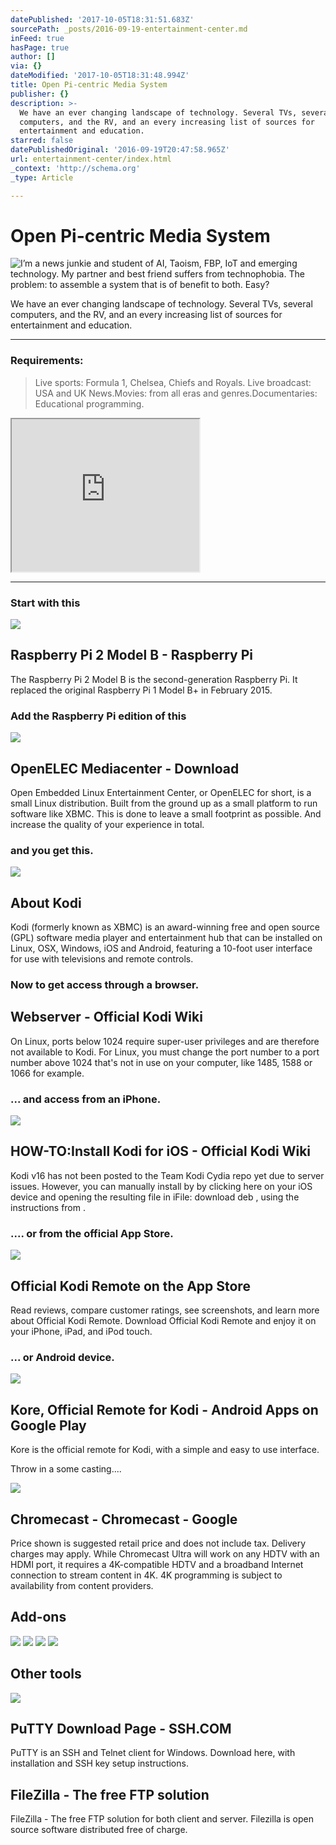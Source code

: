 ```yaml
---
datePublished: '2017-10-05T18:31:51.683Z'
sourcePath: _posts/2016-09-19-entertainment-center.md
inFeed: true
hasPage: true
author: []
via: {}
dateModified: '2017-10-05T18:31:48.994Z'
title: Open Pi-centric Media System
publisher: {}
description: >-
  We have an ever changing landscape of technology. Several TVs, several
  computers, and the RV, and an every increasing list of sources for
  entertainment and education.
starred: false
datePublishedOriginal: '2016-09-19T20:47:58.965Z'
url: entertainment-center/index.html
_context: 'http://schema.org'
_type: Article

---
```

# Open Pi-centric Media System
![I’m a news junkie and student of AI, Taoism, FBP, IoT and emerging technology. My partner and best friend suffers from technophobia. The problem: to assemble a system that is of benefit to both. Easy?](https://s3-us-west-2.amazonaws.com/the-grid-img/p/97a370e66a602662fb33bc99c621a4c4c7c1d407.png)

We have an ever changing landscape of technology. Several TVs, several computers, and the RV, and an every increasing list of sources for entertainment and education.

---

### Requirements:

> Live sports: Formula 1, Chelsea, Chiefs and Royals.
> Live broadcast: USA and UK News.Movies: from all eras and genres.Documentaries: Educational programming.

<iframe src="https://the-grid.github.io/ed-userhtml/?g=eJwDAAAAAAE" height="244" style=""></iframe>

---

### Start with this

<article style=""><img src="https://s3-us-west-2.amazonaws.com/the-grid-img/p/51e168f297bc2b5c0af4578c280c96e8180d0d59.jpg" /><h1>Raspberry Pi 2 Model B - Raspberry Pi</h1><p>The Raspberry Pi 2 Model B is the second-generation Raspberry Pi. It replaced the original Raspberry Pi 1 Model B+ in February 2015.</p></article>

### Add the Raspberry Pi edition of this

<article style=""><img src="https://s3-us-west-2.amazonaws.com/the-grid-img/p/c8e0ab2d2b9d66e54c6ae7f6111dbba9a1fd0241.png" /><h1>OpenELEC Mediacenter - Download</h1><p>Open Embedded Linux Entertainment Center, or OpenELEC for short, is a small Linux distribution. Built from the ground up as a small platform to run software like XBMC. This is done to leave a small footprint as possible. And increase the quality of your experience in total.</p></article>

### and you get this.

<article style=""><img src="https://s3-us-west-2.amazonaws.com/the-grid-img/p/b52dbf930e4ad43a523de5b5bd6cad6a04969fae.jpg" /><h1>About Kodi</h1><p>Kodi (formerly known as XBMC) is an award-winning free and open source (GPL) software media player and entertainment hub that can be installed on Linux, OSX, Windows, iOS and Android, featuring a 10-foot user interface for use with televisions and remote controls.</p></article>

### Now to get access through a browser.

<article style=""><h1>Webserver - Official Kodi Wiki</h1><p>On Linux, ports below 1024 require super-user privileges and are therefore not available to Kodi. For Linux, you must change the port number to a port number above 1024 that's not in use on your computer, like 1485, 1588 or 1066 for example.</p></article>

### ... and access from an iPhone.

<article style=""><img src="https://s3-us-west-2.amazonaws.com/the-grid-img/p/03f5db47e9688190da421e7875eaca4c415f591d.png" /><h1>HOW-TO:Install Kodi for iOS - Official Kodi Wiki</h1><p>Kodi v16 has not been posted to the Team Kodi Cydia repo yet due to server issues. However, you can manually install by by clicking here on your iOS device and opening the resulting file in iFile: download deb , using the instructions from .</p></article>

### .... or from the official App Store.

<article style=""><img src="https://s3-us-west-2.amazonaws.com/the-grid-img/p/815a7592faf150a31a071dce5857d57f1bb757dd.jpg" /><h1>Official Kodi Remote on the App Store</h1><p>Read reviews, compare customer ratings, see screenshots, and learn more about Official Kodi Remote. Download Official Kodi Remote and enjoy it on your iPhone, iPad, and iPod touch.</p></article>

### ... or Android device.

<article style=""><img src="https://s3-us-west-2.amazonaws.com/the-grid-img/p/1c7bb2b20746fe13baa720714818452d250cbb10" /><h1>Kore, Official Remote for Kodi - Android Apps on Google Play</h1><p>Kore is the official remote for Kodi, with a simple and easy to use interface.</p></article>

Throw in a some casting....

<article style=""><img src="https://s3-us-west-2.amazonaws.com/the-grid-img/p/4fb0f695d17f0752308517c64bcf7802ee01804c.png" /><h1>Chromecast - Chromecast - Google</h1><p>Price shown is suggested retail price and does not include tax. Delivery charges may apply. While Chromecast Ultra will work on any HDTV with an HDMI port, it requires a 4K-compatible HDTV and a broadband Internet connection to stream content in 4K. 4K programming is subject to availability from content providers.</p></article>

## Add-ons
![](https://s3-us-west-2.amazonaws.com/the-grid-img/p/253b68c0a86e5c6dd1840e15f736081e91829f4e.png)
![](https://s3-us-west-2.amazonaws.com/the-grid-img/p/49b2b8554e34ac495de9024f65a96125fbdc8ebb.png)
![](https://s3-us-west-2.amazonaws.com/the-grid-img/p/c767608ba7c8f93fecc089f098b914ec4b9f8fbe.png)
![](https://s3-us-west-2.amazonaws.com/the-grid-img/p/b675ca8d171503ae358e71e20d34313055a3a18b.png)

## Other tools

<article style=""><img src="https://s3-us-west-2.amazonaws.com/the-grid-img/p/c95c402978393f67fcd15f7ea71c5af4791b3c86.jpg" /><h1>PuTTY Download Page - SSH.COM</h1><p>PuTTY is an SSH and Telnet client for Windows. Download here, with installation and SSH key setup instructions.</p></article>

<article style=""><h1>FileZilla - The free FTP solution</h1><p>FileZilla - The free FTP solution for both client and server. Filezilla is open source software distributed free of charge.</p></article>
